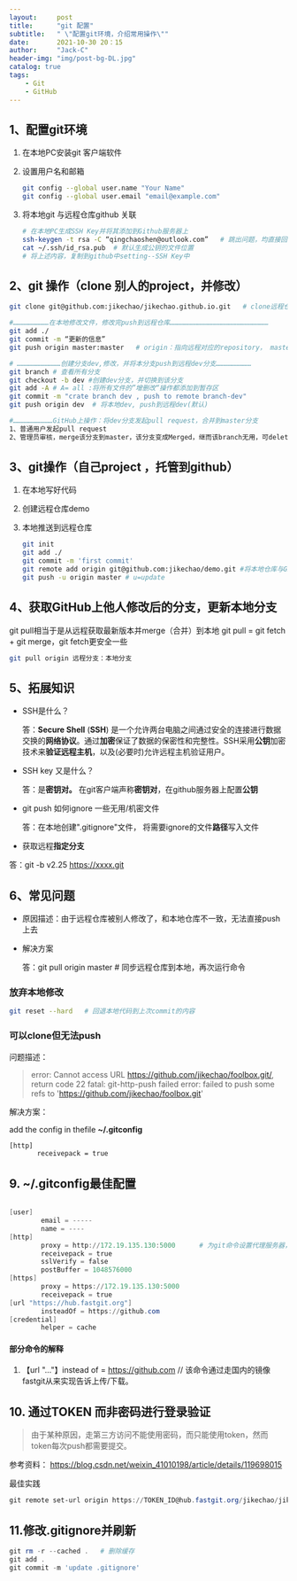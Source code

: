```yaml
---
layout:     post
title:      "git 配置"
subtitle:   " \"配置git环境，介绍常用操作\""
date:       2021-10-30 20：15
author:     "Jack-C"
header-img: "img/post-bg-DL.jpg"
catalog: true
tags:
    - Git
    - GitHub
---
```


## 1、配置git环境

1. 在本地PC安装git 客户端软件

2. 设置用户名和邮箱

   ```bash
   git config --global user.name "Your Name"
   git config --global user.email "email@example.com"
   ```

3. 将本地git 与远程仓库github 关联

   ```bash
   # 在本地PC生成SSH Key并将其添加到Github服务器上
   ssh-keygen -t rsa -C “qingchaoshen@outlook.com”   # 跳出问题，均直接回车，使用默认
   cat ~/.ssh/id_rsa.pub  # 默认生成公钥的文件位置
   # 将上述内容，复制到github中setting--SSH Key中
   ```

## 2、git 操作（clone 别人的project，并修改）

```bash
git clone git@github.com:jikechao/jikechao.github.io.git   # clone远程仓库到本地

#………………………在本地修改文件，修改完push到远程仓库………………………………………………………………… 
git add ./
git commit -m “更新的信息”
git push origin master:master   # origin：指向远程对应的repository， master：master ->本地分知：远程分支

# ……………………………创建分支dev,修改，并将本分支push到远程dev分支………………………
git branch # 查看所有分支
git checkout -b dev #创建dev分支，并切换到该分支
git add -A # A= all :将所有文件的”增删改“操作都添加到暂存区
git commit -m "crate branch dev , push to remote branch-dev"
git push origin dev  # 将本地dev, push到远程dev(默认)

#…………………………GitHub上操作：将dev分支发起pull request，合并到master分支
1、普通用户发起pull request
2、管理员审核，merge该分支到master，该分支变成Merged，继而该branch无用，可delete
```

## 3、git操作（自己project ，托管到github）

1. 在本地写好代码

2. 创建远程仓库demo

3. 本地推送到远程仓库 

   ```bash
   git init
   git add ./
   git commit -m 'first commit'
   git remote add origin git@github.com:jikechao/demo.git #将本地仓库与GitHub关联
   git push -u origin master # u=update
   ```

## 4、获取GitHub上他人修改后的分支，更新本地分支

git pull相当于是从远程获取最新版本并merge（合并）到本地     git pull = git fetch + git merge，git fetch更安全一些

```bash
git pull origin 远程分支：本地分支
```




## 5、拓展知识

* SSH是什么？

  答：**Secure Shell** (**SSH**) 是一个允许两台电脑之间通过安全的连接进行数据交换的**网络协议**。通过**加密**保证了数据的保密性和完整性。SSH采用**公钥**加密技术来**验证远程主机**，以及(必要时)允许远程主机验证用户。

* SSH key 又是什么？

  答：是**密钥对。** 在git客户端声称**密钥对**，在github服务器上配置**公钥**

* git push 如何ignore 一些无用/机密文件

   答：在本地创建".gitignore"文件， 将需要ignore的文件**路径**写入文件

*  获取远程**指定分支**

  答：git -b v2.25 https://xxxx.git

## 6、常见问题

* 原因描述：由于远程仓库被别人修改了，和本地仓库不一致，无法直接push上去

* 解决方案

  答：git pull origin master  # 同步远程仓库到本地，再次运行命令

###  放弃本地修改

~~~bash
git reset --hard   # 回退本地代码到上次commit的内容
~~~



### 可以clone但无法push

问题描述：

> error: Cannot access URL https://github.com/jikechao/foolbox.git/, return code 22
> fatal: git-http-push failed
> error: failed to push some refs to 'https://github.com/jikechao/foolbox.git'

解决方案：

add the config in thefile  **~/.gitconfig**

```bash
[http]
       receivepack = true
```







## 9. ~/.gitconfig最佳配置

```powershell

[user]
        email = -----
        name = ----
[http]
        proxy = http://172.19.135.130:5000      # 为git命令设置代理服务器，使他能够访问外网
        receivepack = true
        sslVerify = false
        postBuffer = 1048576000
[https]
        proxy = https://172.19.135.130:5000
        receivepack = true
[url "https://hub.fastgit.org"]
        insteadOf = https://github.com
[credential]
        helper = cache
```

#### 部分命令的解释

1. 【url "..."】instead of = https://github.com   // 该命令通过走国内的镜像fastgit从来实现告诉上传/下载。



## 10. 通过TOKEN 而非密码进行登录验证

> 由于某种原因，走第三方访问不能使用密码，而只能使用token，然而token每次push都需要提交。

参考资料： https://blog.csdn.net/weixin_41010198/article/details/119698015



最佳实践

```powershell
git remote set-url origin https://TOKEN_ID@hub.fastgit.org/jikechao/jikechao.github.io.git
```

## 11.修改.gitignore并刷新

```powershell
git rm -r --cached .   # 删除缓存
git add .
git commit -m 'update .gitignore'
```





